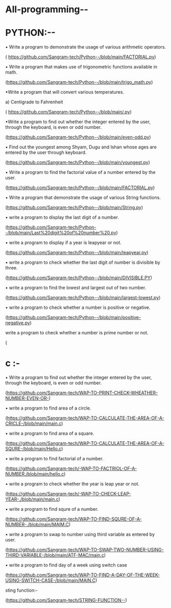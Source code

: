 # All-programming--
# PYTHON:--

• Write a program to demonstrate the usage of various arithmetic operators.

( https://github.com/Sangram-tech/Python--/blob/main/FACTORIAL.py)

• Write a program that makes use of trigonometric functions available in math.

(https://github.com/Sangram-tech/Python--/blob/main/trigo_math.py)

•Write a program that will convert various temperatures.

   a) Centigrade to Fahrenheit

( https://github.com/Sangram-tech/Python--/blob/main/.py)

•Write a program to find out whether the integer entered by the user, through the keyboard, is even or odd number. 

(https://github.com/Sangram-tech/Python--/blob/main/even-odd.py)

• Find out the youngest among Shyam, Dugu and Ishan whose ages are entered by the user through keyboard.

(https://github.com/Sangram-tech/Python--/blob/main/youngest.py)

• Write a program to find the factorial value of a number entered by the user.

(https://github.com/Sangram-tech/Python--/blob/main/FACTORIAL.py)

• Write a program that demonstrate the usage of various String functions.

(https://github.com/Sangram-tech/Python--/blob/main/String.py)

• write a program to display the last digit of a number.

(https://github.com/Sangram-tech/Python--/blob/main/Last%20digit%20of%20number%20.py)

• write a program to display if a year is leapyear or not.

(https://github.com/Sangram-tech/Python--/blob/main/leapyear.py)

• write a program to check whether the last digit of number is divisible by three.

(https://github.com/Sangram-tech/Python--/blob/main/DIVISIBLE.PY)


• write a program to find the lowest and largest out of two number.

(https://github.com/Sangram-tech/Python--/blob/main/largest-lowest.py)

• write a program to check whether a number is positive or negative.

(https://github.com/Sangram-tech/Python--/blob/main/positive-negative.py)

write a program to check whether a number is prime number or not.

(


# c :-

• Write a program to find out whether the integer entered by the user, through the keyboard, is even or odd number. 

(https://github.com/Sangram-tech/WAP-TO-PRINT-CHECK-WHEATHER-NUMBER-EVEN-OR-)

• write a program to find area of a circle.

(https://github.com/Sangram-tech/WAP-TO-CALCULATE-THE-AREA-OF-A-CRICLE-/blob/main/main.c)

• write a program to find area of a square.

(https://github.com/Sangram-tech/WAP-TO-CALCULATE-THE-AREA-OF-A-SQURE-/blob/main/Hello.c)

• write a program to find factorial of a number.

(https://github.com/Sangram-tech/-WAP-TO-FACTRIOL-OF-A-NUMBER./blob/main/hello.c)

• write a program to check whether the year is leap year or not.

(https://github.com/Sangram-tech/-WAP-TO-CHECK-LEAP-YEAR-./blob/main/main.c)

• write a program to find squre of a number.

(https://github.com/Sangram-tech/WAP-TO-FIND-SQURE-OF-A-NUMBER-./blob/main/MAIM.C)

• write a program to swap to number using third variable as entered by user.

(https://github.com/Sangram-tech/WAP-TO-SWAP-TWO-NUMBER-USING-THIRD-VARIABLE-/blob/main/ATF-MAC/main.c)

• write a program to find day of a week using switch case 

(https://github.com/Sangram-tech/WAP-TO-FIND-A-DAY-OF-THE-WEEK-USING-SWITCH-CASE-/blob/main/MAIN.C)

sting function:-

(https://github.com/Sangram-tech/STRING-FUNCTION--)

